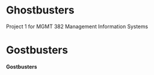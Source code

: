 # Ghostbusters
Project 1 for MGMT 382 Management Information Systems
<html>
 
 <h1> Gostbusters </h1>
 <h4> Gostbusters </h4>
 
</html>
